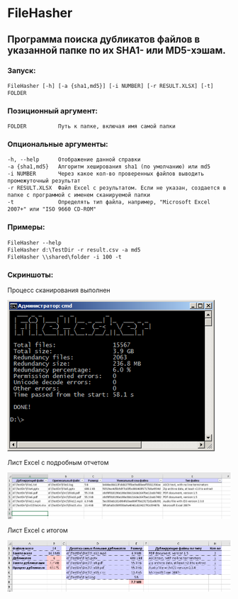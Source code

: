 # FileHasher
## Программа поиска дубликатов файлов в указанной папке по их SHA1- или MD5-хэшам.

### Запуск:
    FileHasher [-h] [-a {sha1,md5}] [-i NUMBER] [-r RESULT.XLSX] [-t] FOLDER

### Позиционный аргумент:
    FOLDER          Путь к папке, включая имя самой папки

### Опциональные аргументы:
    -h, --help      Отображение данной справки  
    -a {sha1,md5}   Алгоритм хеширования sha1 (по умолчанию) или md5  
    -i NUMBER       Через какое кол-во проверенных файлов выводить промежуточный результат             
    -r RESULT.XLSX  Файл Excel с результатом. Если не указан, создается в папке с программой с именем сканируемой папки         
    -t              Определять тип файла, например, "Microsoft Excel 2007+" или "ISO 9660 CD-ROM"               

### Примеры:
    FileHasher --help
    FileHasher d:\TestDir -r result.csv -a md5
    FileHasher \\shared\folder -i 100 -t

### Скриншоты:
Процесс сканирования выполнен  
    
![Alt text](/Screenshots/Scanning_process.png "Процесс сканирования")

Лист Excel с подробным отчетом
    
![Alt text](/Screenshots/report_detailed.png "Подробный отчет")

Лист Excel с итогом  
    
![Alt text](/Screenshots/report_summary.png "Подробный отчет")
